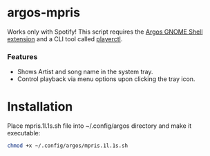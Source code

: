 # argos-mpris
Works only with Spotify!
This script requires the [Argos GNOME Shell extension](https://github.com/p-e-w/argos) and a CLI tool called [playerctl](https://www.archlinux.org/packages/community/x86_64/playerctl/).

### Features
* Shows Artist and song name in the system tray.
* Control playback via menu options upon clicking the tray icon.

# Installation

Place mpris.1l.1s.sh file into ~/.config/argos directory and make it executable:
```bash
chmod +x ~/.config/argos/mpris.1l.1s.sh
```
